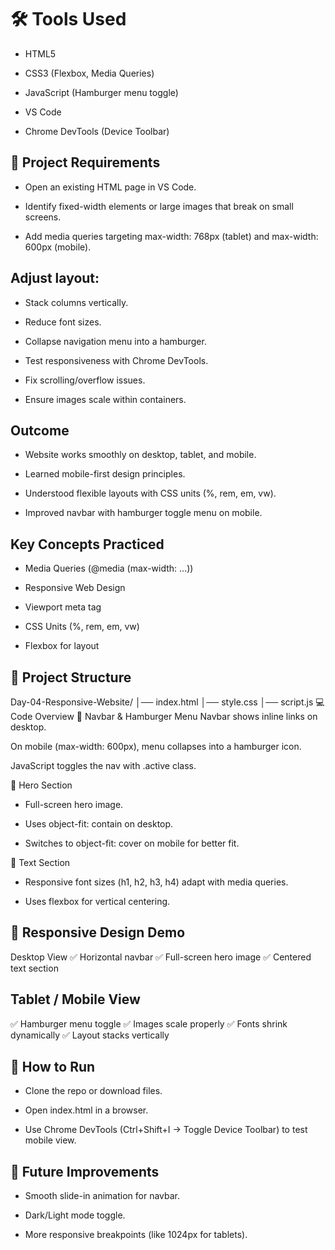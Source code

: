 # 🛠 Tools Used
- HTML5

- CSS3 (Flexbox, Media Queries)

- JavaScript (Hamburger menu toggle)

- VS Code

- Chrome DevTools (Device Toolbar)

##  📌 Project Requirements
- Open an existing HTML page in VS Code.

- Identify fixed-width elements or large images that break on small screens.

- Add media queries targeting max-width: 768px (tablet) and max-width: 600px (mobile).

## Adjust layout:

- Stack columns vertically.

- Reduce font sizes.

- Collapse navigation menu into a hamburger.

- Test responsiveness with Chrome DevTools.

- Fix scrolling/overflow issues.

- Ensure images scale within containers.

## Outcome
- Website works smoothly on desktop, tablet, and mobile.

- Learned mobile-first design principles.

- Understood flexible layouts with CSS units (%, rem, em, vw).

- Improved navbar with hamburger toggle menu on mobile.

##  Key Concepts Practiced
- Media Queries (@media (max-width: ...))

- Responsive Web Design

- Viewport meta tag

- CSS Units (%, rem, em, vw)

- Flexbox for layout

## 📂 Project Structure
Day-04-Responsive-Website/
│── index.html
│── style.css
│── script.js
💻 Code Overview
🔹 Navbar & Hamburger Menu
Navbar shows inline links on desktop.

On mobile (max-width: 600px), menu collapses into a hamburger icon.

JavaScript toggles the nav with .active class.

🔹 Hero Section
- Full-screen hero image.

- Uses object-fit: contain on desktop.

- Switches to object-fit: cover on mobile for better fit.

🔹 Text Section
- Responsive font sizes (h1, h2, h3, h4) adapt with media queries.

- Uses flexbox for vertical centering.

## 📱 Responsive Design Demo
Desktop View
✅ Horizontal navbar
✅ Full-screen hero image
✅ Centered text section

## Tablet / Mobile View
✅ Hamburger menu toggle
✅ Images scale properly
✅ Fonts shrink dynamically
✅ Layout stacks vertically

## 🚀 How to Run
- Clone the repo or download files.

- Open index.html in a browser.

- Use Chrome DevTools (Ctrl+Shift+I → Toggle Device Toolbar) to test mobile view.

## 🔮 Future Improvements
- Smooth slide-in animation for navbar.

- Dark/Light mode toggle.

- More responsive breakpoints (like 1024px for tablets).
